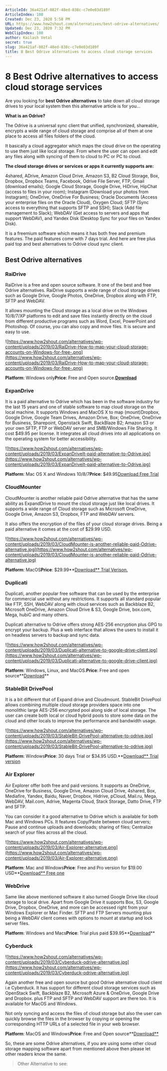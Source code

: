 ```yaml
---
ArticleId: 36a421af-082f-48ed-838c-c7e0e03d189f
ArticleIndex: 108
Created: Dec 23, 2020 5:58 PM
URL: https://www.how2shout.com/alternatives/best-odrive-alternatives/
Updated: Dec 23, 2020 7:32 PM
WebClipIndex: 108
author: Kailash Vetal
secret: true
slug: 36a421af-082f-48ed-838c-c7e0e03d189f
title: 8 Best Odrive alternatives to access cloud storage services
---
```

#  8 Best Odrive alternatives to access cloud storage services
Are you looking for **best Odrive alternatives** to take down all cloud storage drives to your local system then this alternative article is for you…

**What is an Odrive?**

The Odrive is a universal sync client that unified, synchronized, shareable, encrypts a wide range of cloud storage and comprise all of them at one place to access all files folders of the cloud.

It basically a cloud aggregator which maps the cloud drive on the operating to use them just like local storage. From where the user can open and edit any files along with syncing of them to cloud to PC or PC to cloud.

**The cloud storage drives or services or apps it currently supports are:**

4shared, ADrive, Amazon Cloud Drive, Amazon S3, B2 Cloud Storage, Box, Dropbox, Dropbox Teams, Facebook, Odrive File Server, FTP, Gmail (download emails); Google Cloud Storage, Google Drive, HiDrive, HipChat (access to files in your room); Instagram (Download your photos from Instagram); OneDrive, OneDrive For Business; Oracle Documents (Access your enterprise files on the Oracle Cloud), Oxygen Cloud; SFTP (Sync access to everything that supports SFTP and SSH); Slack (Add file management to Slack); WebDAV (Get access to servers and apps that support WebDAV), and Yandex Disk (Desktop Sync for your files on Yandex Disk).

It is a freemium software which means it has both free and premium features. The paid features come with 7 days trial. And here are free plus paid top and best alternatives to Odrive cloud sync client.

## Best Odrive alternatives

### RaiDrive

RaiDrive is a free and open source software. It one of the best and free Odrive alternatives. RaiDrive supports a wide range of cloud storage drives such as Google Drive, Google Photos, OneDrive, Dropbox along with FTP, SFTP and WebDAV.

It allows mounting the Cloud storage as a local drive on the Windows 10/8/7/XP platforms to edit and save files instantly directly on the cloud from different productive programs such as Word, Excel, PowerPoint and Photoshop. Of course, you can also copy and move files. It is secure and easy to use.

![https://www.how2shout.com/alternatives/wp-content/uploads/2019/03/RaiDrive-How-to-map-your-cloud-storage-accounts-on-Windows-for-free-.png](https://www.how2shout.com/alternatives/wp-content/uploads/2019/03/RaiDrive-How-to-map-your-cloud-storage-accounts-on-Windows-for-free-.png)

**Platform**: Windows only**Price**: Free and Open source.**[Download](https://www.raidrive.com/download/)**

### ExpanDrive

It is a paid alternative to Odrive which has been in the software industry for the last 15 years and one of stable software to map cloud storage on the local machine. It supports Windows and MacOS X to map (mount)Dropbox, Google Drive, Google Team Drives, Amazon Drive, Box; OneDrive, OneDrive for Business, Sharepoint, Openstack Swift, BackBlaze B2; Amazon S3 or your own SFTP, FTP or WebDAV server and SMB/Windows File Sharing. It cost $49.95 per license. It integrates all cloud drives into all applications on the operating system for better accessibility.

![https://www.how2shout.com/alternatives/wp-content/uploads/2019/03/ExpanDriveIt-paid-alternative-to-Odrive.jpg](https://www.how2shout.com/alternatives/wp-content/uploads/2019/03/ExpanDriveIt-paid-alternative-to-Odrive.jpg)

**Platform**: Mac OS X and Windows 10/8/7**Price**: $49.95[Download Free Trial](https://www.expandrive.com/)

### CloudMounter

CloudMounter is another reliable paid Odrive alternative that has the same ability as ExpandDrive to mount the cloud storage just like local drives. It supports a wide range of Cloud storage such as Microsoft OneDrive, Google Drive, Amazon S3, Dropbox, FTP and WebDAV servers.

It also offers the encryption of the files of your cloud storage drives. Being a paid alternative it comes at the cost of $29.99 USD.

![https://www.how2shout.com/alternatives/wp-content/uploads/2019/03/CloudMounter-is-another-reliable-paid-Odrive-alternative.jpg](https://www.how2shout.com/alternatives/wp-content/uploads/2019/03/CloudMounter-is-another-reliable-paid-Odrive-alternative.jpg)

**Platform**: MacOS**Price**: $29.99**[Download** Trial Verison.](https://mac.eltima.com/download-cloud-mount.html)

### Duplicati

Duplicati, another popular free software that can be used by the enterprise for commercial use without any restrictions. It supports all standard popular like FTP, SSH, WebDAV along with cloud services such as Backblaze B2, Microsoft OneDrive, Amazon Cloud Drive & S3, Google Drive, box.com, Mega, hubiC and many others.

Duplicati alternative to Odrive offers strong AES-256 encryption plus GPG to encrypt your backup. Plus a web interface that allows the users to install it on headless servers to backup and sync data.

![https://www.how2shout.com/alternatives/wp-content/uploads/2019/03/Duplicati-alternative-to-google-drive-client.jpg](https://www.how2shout.com/alternatives/wp-content/uploads/2019/03/Duplicati-alternative-to-google-drive-client.jpg)

**Platform**: Windows, Linux, and MacOS.**Price**: Free and open source**[Download](https://www.duplicati.com/download)**

### StableBit DrivePool

It is a bit different that of Expand drive and Cloudmount. StableBit DrivePool allows combining multiple cloud storage providers space into one monolithic large AES-256 encrypted pool along side of local storage. The user can create both local or cloud hybrid pools to store some data on the cloud and other locals to improve the performance and bandwidth usage.

![https://www.how2shout.com/alternatives/wp-content/uploads/2019/03/StableBit-DrivePool-alternative-to-odrive.jpg](https://www.how2shout.com/alternatives/wp-content/uploads/2019/03/StableBit-DrivePool-alternative-to-odrive.jpg)

**Platform**: Windows**Price**: 30 days Trial or $34.95 USD.**[Download** Trial version](https://stablebit.com/DrivePool/Download)

### Air Explorer

Air Explorer offer both free and paid versions. It supports as OneDrive, OneDrive for Business, Google Drive, Amazon Cloud Drive, 4shared, Box, Mediafire, Yandex, Baidu, Naver, Dropbox, Hidrive, pCloud, Mail.ru, Mega, WebDAV, Mail.com, Adrive, Magenta Cloud, Stack Storage, Datto Drive, FTP and SFTP.

You can consider it a good alternative to Odrive which is available for both Mac and Windows PCs. It features Copy/Paste between cloud servers; Pause and continue uploads and downloads; sharing of files; Centralize search of your files across all the cloud.

![https://www.how2shout.com/alternatives/wp-content/uploads/2019/03/Air-Explorer-alternative.png](https://www.how2shout.com/alternatives/wp-content/uploads/2019/03/Air-Explorer-alternative.png)

**Platform**: Mac and Windows**Price**: Free and Pro version for $19.00 USD**[Download** Free one](https://www.airexplorer.net/en/download.php)

### WebDrive

Same like above mentioned software it also turned Google Drive like cloud storage to local drive. Apart from Google Drive it supports Box, S3, Google Drive, Dropbox, OneDrive, and more can be accessed right from your Windows Explorer or Mac Finder. SFTP and FTP Servers mounting plus being a WebDAV client comes with options to mount at startup and lock server files.

**Platform**: Windows and Macs**Price**: Trial plus paid $39.95**[Download](https://webdrive.com/download/)**

### Cyberduck

![https://www.how2shout.com/alternatives/wp-content/uploads/2019/03/Cyberduck-odrive-alternative.jpg](https://www.how2shout.com/alternatives/wp-content/uploads/2019/03/Cyberduck-odrive-alternative.jpg)

Again another free and open source but good Odrive alternative cloud client i.e Cyberduck. It has support for different cloud storage services such as OpenStack Swift, Backblaze B2, Microsoft Azure & OneDrive, Google Drive and Dropbox. plus FTP and SFTP and WebDAV support are there too. It is available for MacOS and Windows.

Not only syncing and access the files of cloud storage but also the user can quickly browse the files in the browser by copying or opening the corresponding HTTP URLs of a selected file in your web browser.

**Platform**: MacOS and Windows**Price**: Free and Open source**[Download**](https://cyberduck.io/download/) 

So, these are some Odrive alternatives, if you are using some other cloud storage mapping software apart from mentioned above then please let other readers know the same.

> Other Alternative to see:
